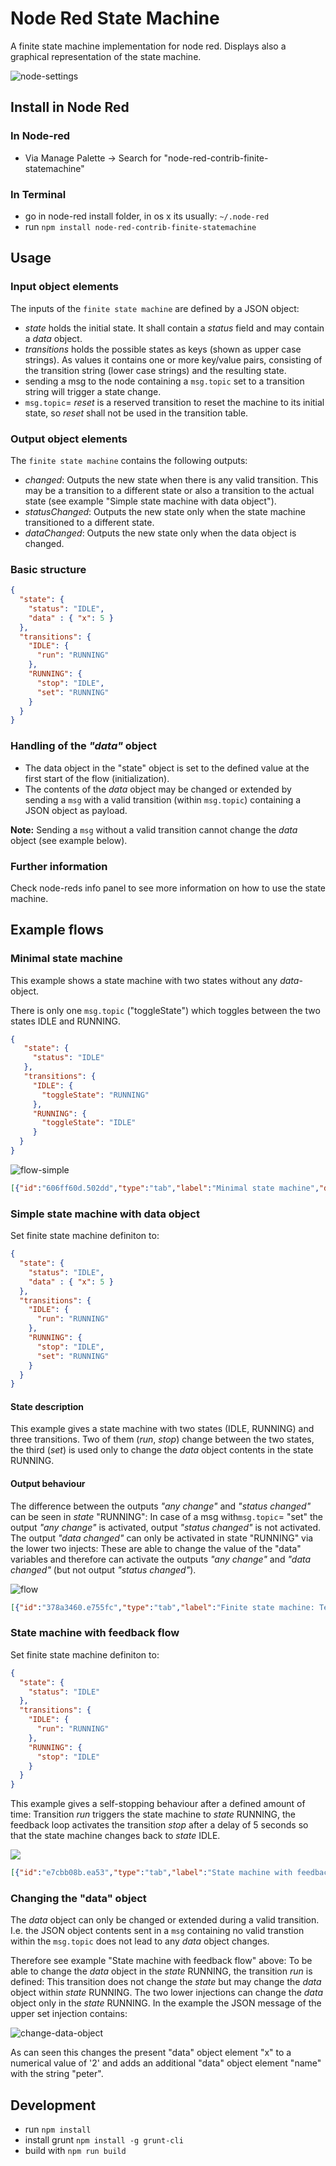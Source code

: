# Node Red State Machine

A finite state machine implementation for node red. Displays also a graphical representation of the state machine.

![node-settings](images/node-settings.png)

## Install in Node Red

### In Node-red

* Via Manage Palette -> Search for "node-red-contrib-finite-statemachine"

### In Terminal

* go in node-red install folder, in os x its usually: `~/.node-red`
* run `npm install node-red-contrib-finite-statemachine`

## Usage

### Input object elements
The inputs of the `finite state machine` are defined by a JSON object:

- *state* holds the initial state. It shall contain a *status* field and may contain a *data* object.
- *transitions* holds the possible states as keys (shown as upper case strings). As values it contains one or more key/value pairs, consisting of the transition string (lower case strings) and the resulting state.
- sending a msg to the node containing a `msg.topic` set to a transition string will trigger a state change.
- `msg.topic`= *reset* is a reserved transition to reset the machine to its initial state, so *reset* shall not be used in the transition table.

### Output object elements

The `finite state machine` contains the following outputs:
- *changed*: Outputs the new state when there is any valid transition. 
This may be a transition to a different state or also a transition to the actual state (see example "Simple state machine with data object").
- *statusChanged*: Outputs the new state only when the state machine transitioned to a different state.
- *dataChanged*: Outputs the new state only when the data object is changed.


### Basic structure

```json
{
  "state": {
    "status": "IDLE",
    "data" : { "x": 5 }
  },
  "transitions": {
    "IDLE": {
      "run": "RUNNING"
    },
    "RUNNING": {
      "stop": "IDLE",
      "set": "RUNNING"
    }
  }
}
```

### Handling of the *"data"* object
- The data object in the "state" object is set to the defined value at the first start of the flow (initialization). 
- The contents of the *data* object may be changed or extended by sending a `msg` with a valid transition (within `msg.topic`) containing a JSON object as payload. 

**Note:** Sending a `msg` without a valid transition cannot change the *data* object (see example below).


### Further information
Check node-reds info panel to see more information on how to use the state machine.


## Example flows

### Minimal state machine

This example shows a state machine with two states without any *data*-object. 

There is only one `msg.topic` ("toggleState") which toggles between the two states IDLE and RUNNING.


```json
{
   "state": {
     "status": "IDLE"
   },
   "transitions": {
     "IDLE": {
       "toggleState": "RUNNING"
     },
     "RUNNING": {
       "toggleState": "IDLE"
     }
  }
}
```

![flow-simple](images/flow-simple.png)

```json
[{"id":"606ff60d.502dd","type":"tab","label":"Minimal state machine","disabled":false,"info":""},{"id":"a68cfab2.bbc9d8","type":"finite-state-machine","z":"606ff60d.502dd","name":"","fsmDefinition":"{\"state\":{\"status\":\"IDLE\"},\"transitions\":{\"IDLE\":{\"toggleState\":\"RUNNING\"},\"RUNNING\":{\"toggleState\":\"IDLE\"}}}","sendInitialState":false,"showTransitionErrors":true,"x":480,"y":240,"wires":[["debb4bee.65426"],[],[]]},{"id":"debb4bee.65426","type":"debug","z":"606ff60d.502dd","name":"any change","active":true,"tosidebar":false,"console":false,"tostatus":true,"complete":"payload","targetType":"msg","x":710,"y":220,"wires":[]},{"id":"1b3e4469.9e18bc","type":"inject","z":"606ff60d.502dd","name":"","topic":"toggleState","payload":"","payloadType":"str","repeat":"","crontab":"","once":false,"onceDelay":0.1,"x":190,"y":240,"wires":[["a68cfab2.bbc9d8"]]},{"id":"e6111ee1.cf3e6","type":"comment","z":"606ff60d.502dd","name":"sending topic \"toggleState\" toggles between the two states","info":"","x":310,"y":180,"wires":[]}]
```



### Simple state machine with data object

Set finite state machine definiton to:

```json
{
  "state": {
    "status": "IDLE",
    "data" : { "x": 5 }
  },
  "transitions": {
    "IDLE": {
      "run": "RUNNING"
    },
    "RUNNING": {
      "stop": "IDLE",
      "set": "RUNNING"
    }
  }
}
```
#### State description
This example gives a state machine with two states (IDLE, RUNNING) and three transitions. Two of them (*run*, *stop*) change between the two states, the third (*set*) is used only to change the *data* object contents in the state RUNNING.

#### Output behaviour
The difference between the outputs *"any change"* and *"status changed"* can be seen in *state* "RUNNING": In case of a msg with`msg.topic`= "set" the output *"any change"* is activated, output *"status changed"* is not activated.
The output *"data changed"* can only be activated in state "RUNNING" via the lower two injects: These are able to change the value of the "data" variables and therefore can activate the outputs *"any change"* and *"data changed"* (but not output *"status changed"*).

![flow](images/flow.png)

```json
[{"id":"378a3460.e755fc","type":"tab","label":"Finite state machine: Test flow","disabled":false,"info":""},{"id":"67adcdd8.8b41d4","type":"finite-state-machine","z":"378a3460.e755fc","name":"","fsmDefinition":"{\"state\":{\"status\":\"IDLE\",\"data\":{\"x\":5}},\"transitions\":{\"IDLE\":{\"run\":\"RUNNING\"},\"RUNNING\":{\"stop\":\"IDLE\",\"set\":\"RUNNING\"}}}","sendInitialState":false,"showTransitionErrors":true,"x":600,"y":260,"wires":[["1a35a82.2e59ad8"],["324d3672.55ac32"],["b85f26d6.b8f418"]]},{"id":"1a35a82.2e59ad8","type":"debug","z":"378a3460.e755fc","name":"any change","active":true,"tosidebar":true,"console":false,"tostatus":false,"complete":"payload","targetType":"msg","x":830,"y":220,"wires":[]},{"id":"c882ea0f.8236e","type":"inject","z":"378a3460.e755fc","name":"","topic":"reset","payload":"","payloadType":"str","repeat":"","crontab":"","once":true,"onceDelay":0.1,"x":210,"y":120,"wires":[["67adcdd8.8b41d4"]]},{"id":"4117af3.0c6505","type":"comment","z":"378a3460.e755fc","name":"sending topic \"reset\" will set the state machine to its initial state","info":"","x":380,"y":80,"wires":[]},{"id":"324d3672.55ac32","type":"debug","z":"378a3460.e755fc","name":"status change","active":true,"tosidebar":true,"console":false,"tostatus":false,"complete":"payload","targetType":"msg","x":840,"y":260,"wires":[]},{"id":"b85f26d6.b8f418","type":"debug","z":"378a3460.e755fc","name":"\"data\" change","active":true,"tosidebar":true,"console":false,"tostatus":false,"complete":"payload","targetType":"msg","x":840,"y":300,"wires":[]},{"id":"976ee3eb.97e4f","type":"inject","z":"378a3460.e755fc","name":"","topic":"run","payload":"","payloadType":"str","repeat":"","crontab":"","once":false,"onceDelay":0.1,"x":210,"y":240,"wires":[["67adcdd8.8b41d4"]]},{"id":"7ae46f5b.127bc8","type":"inject","z":"378a3460.e755fc","name":"","topic":"set","payload":"{\"x\" : 2, \"name\" : \"peter\"}","payloadType":"json","repeat":"","crontab":"","once":false,"onceDelay":0.1,"x":280,"y":400,"wires":[["67adcdd8.8b41d4"]]},{"id":"4fa32a8f.24719c","type":"inject","z":"378a3460.e755fc","name":"","topic":"set","payload":"{\"y\" : 3}","payloadType":"json","repeat":"","crontab":"","once":false,"onceDelay":0.1,"x":230,"y":440,"wires":[["67adcdd8.8b41d4"]]},{"id":"1622d35c.3a4f1d","type":"comment","z":"378a3460.e755fc","name":"any other topic will trigger a transition","info":"","x":290,"y":200,"wires":[]},{"id":"1196d485.ba7693","type":"inject","z":"378a3460.e755fc","name":"","topic":"stop","payload":"","payloadType":"str","repeat":"","crontab":"","once":false,"onceDelay":0.1,"x":210,"y":280,"wires":[["67adcdd8.8b41d4"]]},{"id":"1e02858b.9b841a","type":"comment","z":"378a3460.e755fc","name":"by sending a JSON object as payload you can add data to the state","info":"","x":380,"y":360,"wires":[]}]
```



### State machine with feedback flow

Set finite state machine definiton to:

```json
{
  "state": {
    "status": "IDLE"
  },
  "transitions": {
    "IDLE": {
      "run": "RUNNING"
    },
    "RUNNING": {
      "stop": "IDLE"
    }
  }
}
```

This example gives a self-stopping behaviour after a defined amount of time: Transition *run* triggers the state machine to *state* RUNNING, the feedback loop activates the transition *stop* after a delay of 5 seconds so that the state machine changes back to *state* IDLE.

![](images/flow-feedback.png)

```json
[{"id":"e7cbb08b.ea53","type":"tab","label":"State machine with feedback","disabled":false,"info":""},{"id":"b4a9f9f7.51a2a8","type":"finite-state-machine","z":"e7cbb08b.ea53","name":"","fsmDefinition":"{\"state\":{\"status\":\"IDLE\",\"data\":{\"x\":5}},\"transitions\":{\"IDLE\":{\"run\":\"RUNNING\"},\"RUNNING\":{\"stop\":\"IDLE\",\"set\":\"RUNNING\"}}}","sendInitialState":false,"showTransitionErrors":true,"x":480,"y":160,"wires":[["d6bb83dc.a1bad8"],[],[]]},{"id":"8c71a3b6.8311d","type":"inject","z":"e7cbb08b.ea53","name":"","topic":"run","payload":"","payloadType":"str","repeat":"","crontab":"","once":false,"onceDelay":0.1,"x":270,"y":160,"wires":[["b4a9f9f7.51a2a8"]]},{"id":"d6bb83dc.a1bad8","type":"switch","z":"e7cbb08b.ea53","name":"onRUNNING","property":"payload.status","propertyType":"msg","rules":[{"t":"eq","v":"RUNNING","vt":"str"}],"checkall":"true","repair":false,"outputs":1,"x":690,"y":140,"wires":[["d3e923f3.8d2478"]]},{"id":"d3e923f3.8d2478","type":"delay","z":"e7cbb08b.ea53","name":"delay 5s","pauseType":"delay","timeout":"5","timeoutUnits":"seconds","rate":"1","nbRateUnits":"1","rateUnits":"second","randomFirst":"1","randomLast":"5","randomUnits":"seconds","drop":false,"x":760,"y":300,"wires":[["d1f104bf.095cf8"]]},{"id":"d1f104bf.095cf8","type":"change","z":"e7cbb08b.ea53","name":"set msg.topic to stop","rules":[{"t":"set","p":"topic","pt":"msg","to":"stop","tot":"str"}],"action":"","property":"","from":"","to":"","reg":false,"x":220,"y":200,"wires":[["b4a9f9f7.51a2a8"]]},{"id":"d90fb97c.0299d8","type":"comment","z":"e7cbb08b.ea53","name":"sending topic \"run\" will trigger the machine which is stopped 5 seconds later","info":"","x":390,"y":100,"wires":[]}]
```



### Changing the "data" object

The *data* object can only be changed or extended during a valid transition. I.e. the JSON object contents sent in a `msg` containing no valid transtion within the `msg.topic` does not lead to any *data* object changes.

Therefore see example "State machine with feedback flow" above: To be able to change the *data* object in the *state* RUNNING, the transition *run* is defined: This transition does not change the *state* but may change the *data* object within *state* RUNNING. The two lower injections can change the *data* object only in the *state* RUNNING. 
In the example the JSON message of the upper set injection contains:

![change-data-object](images/change-data-object.png)

As can seen this changes the present "data" object element "x" to a numerical value of '2' and adds an additional "data" object element "name" with the string "peter".


## Development

* run `npm install`
* install grunt `npm install -g grunt-cli`
* build with `npm run build`

